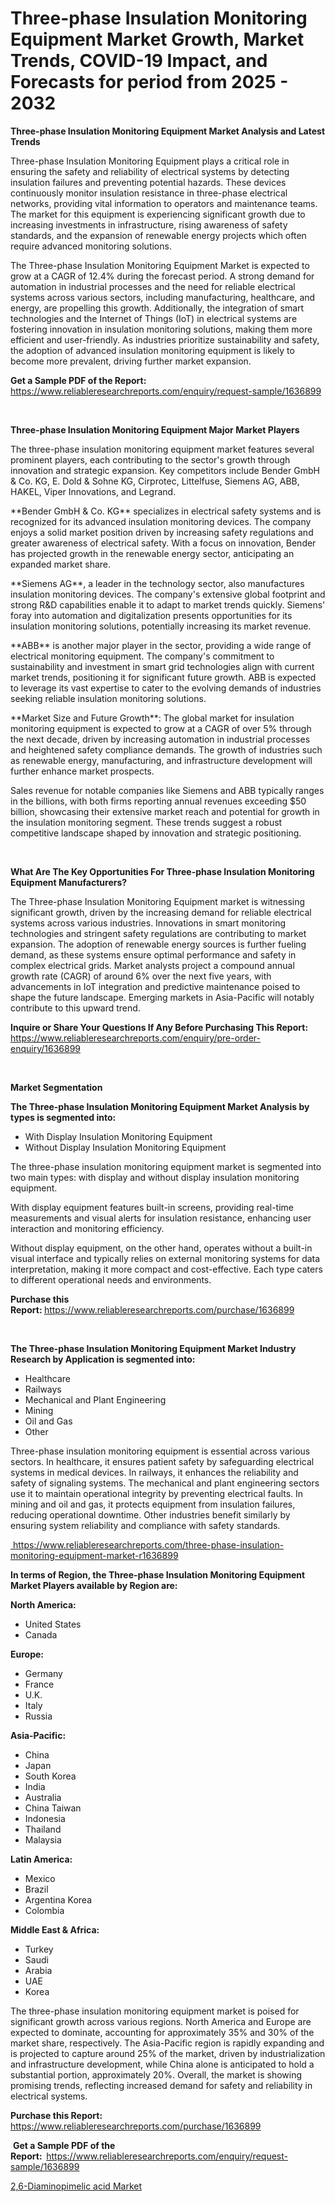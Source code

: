 <p><h1>Three-phase Insulation Monitoring Equipment Market Growth, Market Trends, COVID-19 Impact, and Forecasts for period from 2025 - 2032</h1></p><p><strong>Three-phase Insulation Monitoring Equipment Market Analysis and Latest Trends</strong></p>
<p><p>Three-phase Insulation Monitoring Equipment plays a critical role in ensuring the safety and reliability of electrical systems by detecting insulation failures and preventing potential hazards. These devices continuously monitor insulation resistance in three-phase electrical networks, providing vital information to operators and maintenance teams. The market for this equipment is experiencing significant growth due to increasing investments in infrastructure, rising awareness of safety standards, and the expansion of renewable energy projects which often require advanced monitoring solutions. </p><p>The Three-phase Insulation Monitoring Equipment Market is expected to grow at a CAGR of 12.4% during the forecast period. A strong demand for automation in industrial processes and the need for reliable electrical systems across various sectors, including manufacturing, healthcare, and energy, are propelling this growth. Additionally, the integration of smart technologies and the Internet of Things (IoT) in electrical systems are fostering innovation in insulation monitoring solutions, making them more efficient and user-friendly. As industries prioritize sustainability and safety, the adoption of advanced insulation monitoring equipment is likely to become more prevalent, driving further market expansion.</p></p>
<p><strong>Get a Sample PDF of the Report:&nbsp;</strong> <a href="https://www.reliableresearchreports.com/enquiry/request-sample/1636899?utm_campaign=3063&utm_medium=2&utm_source=Github&utm_content=ia&utm_term=23032025&utm_id=three-phase-insulation-monitoring-equipment">https://www.reliableresearchreports.com/enquiry/request-sample/1636899</a></p>
<p>&nbsp;</p>
<p><strong>Three-phase Insulation Monitoring Equipment Major Market Players</strong></p>
<p><p>The three-phase insulation monitoring equipment market features several prominent players, each contributing to the sector's growth through innovation and strategic expansion. Key competitors include Bender GmbH & Co. KG, E. Dold & Sohne KG, Cirprotec, Littelfuse, Siemens AG, ABB, HAKEL, Viper Innovations, and Legrand.</p><p>**Bender GmbH & Co. KG** specializes in electrical safety systems and is recognized for its advanced insulation monitoring devices. The company enjoys a solid market position driven by increasing safety regulations and greater awareness of electrical safety. With a focus on innovation, Bender has projected growth in the renewable energy sector, anticipating an expanded market share.</p><p>**Siemens AG**, a leader in the technology sector, also manufactures insulation monitoring devices. The company's extensive global footprint and strong R&D capabilities enable it to adapt to market trends quickly. Siemens' foray into automation and digitalization presents opportunities for its insulation monitoring solutions, potentially increasing its market revenue.</p><p>**ABB** is another major player in the sector, providing a wide range of electrical monitoring equipment. The company's commitment to sustainability and investment in smart grid technologies align with current market trends, positioning it for significant future growth. ABB is expected to leverage its vast expertise to cater to the evolving demands of industries seeking reliable insulation monitoring solutions.</p><p>**Market Size and Future Growth**: The global market for insulation monitoring equipment is expected to grow at a CAGR of over 5% through the next decade, driven by increasing automation in industrial processes and heightened safety compliance demands. The growth of industries such as renewable energy, manufacturing, and infrastructure development will further enhance market prospects.</p><p>Sales revenue for notable companies like Siemens and ABB typically ranges in the billions, with both firms reporting annual revenues exceeding $50 billion, showcasing their extensive market reach and potential for growth in the insulation monitoring segment. These trends suggest a robust competitive landscape shaped by innovation and strategic positioning.</p></p>
<p>&nbsp;</p>
<p><strong>What Are The Key Opportunities For Three-phase Insulation Monitoring Equipment Manufacturers?</strong></p>
<p><p>The Three-phase Insulation Monitoring Equipment market is witnessing significant growth, driven by the increasing demand for reliable electrical systems across various industries. Innovations in smart monitoring technologies and stringent safety regulations are contributing to market expansion. The adoption of renewable energy sources is further fueling demand, as these systems ensure optimal performance and safety in complex electrical grids. Market analysts project a compound annual growth rate (CAGR) of around 6% over the next five years, with advancements in IoT integration and predictive maintenance poised to shape the future landscape. Emerging markets in Asia-Pacific will notably contribute to this upward trend.</p></p>
<p><strong>Inquire or Share Your Questions If Any Before Purchasing This Report:</strong> <a href="https://www.reliableresearchreports.com/enquiry/pre-order-enquiry/1636899?utm_campaign=3063&utm_medium=2&utm_source=Github&utm_content=ia&utm_term=23032025&utm_id=three-phase-insulation-monitoring-equipment">https://www.reliableresearchreports.com/enquiry/pre-order-enquiry/1636899</a></p>
<p>&nbsp;</p>
<p><strong>Market Segmentation</strong></p>
<p><strong>The Three-phase Insulation Monitoring Equipment Market Analysis by types is segmented into:</strong></p>
<p><ul><li>With Display Insulation Monitoring Equipment</li><li>Without Display Insulation Monitoring Equipment</li></ul></p>
<p><p>The three-phase insulation monitoring equipment market is segmented into two main types: with display and without display insulation monitoring equipment. </p><p>With display equipment features built-in screens, providing real-time measurements and visual alerts for insulation resistance, enhancing user interaction and monitoring efficiency. </p><p>Without display equipment, on the other hand, operates without a built-in visual interface and typically relies on external monitoring systems for data interpretation, making it more compact and cost-effective. Each type caters to different operational needs and environments.</p></p>
<p><strong>Purchase this Report:&nbsp;</strong><a href="https://www.reliableresearchreports.com/purchase/1636899?utm_campaign=3063&utm_medium=2&utm_source=Github&utm_content=ia&utm_term=23032025&utm_id=three-phase-insulation-monitoring-equipment">https://www.reliableresearchreports.com/purchase/1636899</a></p>
<p>&nbsp;</p>
<p><strong>The Three-phase Insulation Monitoring Equipment Market Industry Research by Application is segmented into:</strong></p>
<p><ul><li>Healthcare</li><li>Railways</li><li>Mechanical and Plant Engineering</li><li>Mining</li><li>Oil and Gas</li><li>Other</li></ul></p>
<p><p>Three-phase insulation monitoring equipment is essential across various sectors. In healthcare, it ensures patient safety by safeguarding electrical systems in medical devices. In railways, it enhances the reliability and safety of signaling systems. The mechanical and plant engineering sectors use it to maintain operational integrity by preventing electrical faults. In mining and oil and gas, it protects equipment from insulation failures, reducing operational downtime. Other industries benefit similarly by ensuring system reliability and compliance with safety standards.</p></p>
<p><a href="https://www.reliableresearchreports.com/three-phase-insulation-monitoring-equipment-market-r1636899?utm_campaign=3063&utm_medium=2&utm_source=Github&utm_content=ia&utm_term=23032025&utm_id=three-phase-insulation-monitoring-equipment">&nbsp;https://www.reliableresearchreports.com/three-phase-insulation-monitoring-equipment-market-r1636899</a></p>
<p><strong>In terms of Region, the Three-phase Insulation Monitoring Equipment Market Players available by Region are:</strong></p>
<p>
    <p> <strong> North America: </strong>
        <ul>
            <li>United States</li>
            <li>Canada</li>
        </ul>
        </p> 
    <p> <strong> Europe: </strong>
        <ul>
            <li>Germany</li>
            <li>France</li>
            <li>U.K.</li>
            <li>Italy</li>
            <li>Russia</li>
        </ul>
        </p> 
    <p> <strong> Asia-Pacific: </strong>
        <ul>
            <li>China</li>
            <li>Japan</li>
            <li>South Korea</li>
            <li>India</li>
            <li>Australia</li>
            <li>China Taiwan</li>
            <li>Indonesia</li>
            <li>Thailand</li>
            <li>Malaysia</li>
        </ul>
        </p> 
    <p> <strong> Latin America: </strong>
        <ul>
            <li>Mexico</li>
            <li>Brazil</li>
            <li>Argentina Korea</li>
            <li>Colombia</li>
        </ul>
        </p> 
    <p> <strong> Middle East & Africa: </strong>
        <ul>
            <li>Turkey</li>
            <li>Saudi</li>
            <li>Arabia</li>
            <li>UAE</li>
            <li>Korea</li>
        </ul>
    </p>
    </p>
<p><p>The three-phase insulation monitoring equipment market is poised for significant growth across various regions. North America and Europe are expected to dominate, accounting for approximately 35% and 30% of the market share, respectively. The Asia-Pacific region is rapidly expanding and is projected to capture around 25% of the market, driven by industrialization and infrastructure development, while China alone is anticipated to hold a substantial portion, approximately 20%. Overall, the market is showing promising trends, reflecting increased demand for safety and reliability in electrical systems.</p></p>
<p><strong>Purchase this Report: </strong><a href="https://www.reliableresearchreports.com/purchase/1636899?utm_campaign=3063&utm_medium=2&utm_source=Github&utm_content=ia&utm_term=23032025&utm_id=three-phase-insulation-monitoring-equipment">https://www.reliableresearchreports.com/purchase/1636899</a></p>
<p>&nbsp;<strong>Get a Sample PDF of the Report:&nbsp;&nbsp;</strong><a href="https://www.reliableresearchreports.com/enquiry/request-sample/1636899?utm_campaign=3063&utm_medium=2&utm_source=Github&utm_content=ia&utm_term=23032025&utm_id=three-phase-insulation-monitoring-equipment">https://www.reliableresearchreports.com/enquiry/request-sample/1636899</a></p>
<p><strong></strong></p>
<p><p><a href="https://github.com/jhamygunler/Market-Research-Report-List-1/blob/main/26-diaminopimelic-acid-market.md?utm_campaign=3063&utm_medium=2&utm_source=Github&utm_content=ia&utm_term=23032025&utm_id=three-phase-insulation-monitoring-equipment">2,6-Diaminopimelic acid Market</a></p></p>